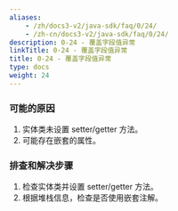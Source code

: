 ```yaml
---
aliases:
    - /zh/docs3-v2/java-sdk/faq/0/24/
    - /zh-cn/docs3-v2/java-sdk/faq/0/24/
description: 0-24 - 覆盖字段值异常
linkTitle: 0-24 - 覆盖字段值异常
title: 0-24 - 覆盖字段值异常
type: docs
weight: 24
---
```








### 可能的原因

1. 实体类未设置 setter/getter 方法。
2. 可能存在嵌套的属性。

### 排查和解决步骤

1. 检查实体类并设置 setter/getter 方法。
2. 根据堆栈信息，检查是否使用嵌套注解。